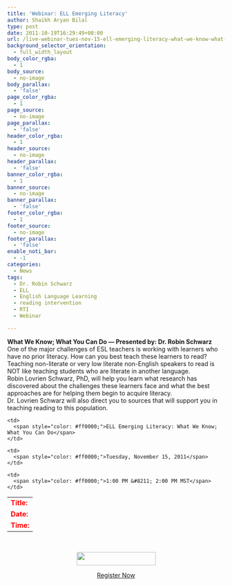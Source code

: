 ```yaml
---
title: 'Webinar: ELL Emerging Literacy'
author: Shaikh Aryan Bilal
type: post
date: 2011-10-19T16:29:49+00:00
url: /live-webinar-tues-nov-15-ell-emerging-literacy-what-we-know-what-you-can-do-presented-by-dr-robin-schwarz/
background_selector_orientation:
  - full_width_layout
body_color_rgba:
  - 1
body_source:
  - no-image
body_parallax:
  - 'false'
page_color_rgba:
  - 1
page_source:
  - no-image
page_parallax:
  - 'false'
header_color_rgba:
  - 1
header_source:
  - no-image
header_parallax:
  - 'false'
banner_color_rgba:
  - 1
banner_source:
  - no-image
banner_parallax:
  - 'false'
footer_color_rgba:
  - 1
footer_source:
  - no-image
footer_parallax:
  - 'false'
enable_noti_bar:
  - -1
categories:
  - News
tags:
  - Dr. Robin Schwarz
  - ELL
  - English Language Learning
  - reading intervention
  - RTI
  - Webinar

---
```

**What We Know; What You Can Do &#8212; Presented by: Dr. Robin Schwarz**  
One of the major challenges of ESL teachers is working with learners who have no prior literacy. How can you best teach these learners to read?  
Teaching non-literate or very low literate non-English speakers to read is NOT like teaching students who are literate in another language.  
Robin Lovrien Schwarz, PhD, will help you learn what research has discovered about the challenges these learners face and what the best approaches are for helping them begin to acquire literacy.  
Dr. Lovrien Schwarz will also direct you to sources that will support you in teaching reading to this population.

<table border="0" cellspacing="0" cellpadding="0">
  <tr>
    <td width="32">
      <span style="color: #ff0000;"><strong>Title:</strong></span>
    </td>
    
    <td>
      <span style="color: #ff0000;">ELL Emerging Literacy: What We Know; What You Can Do</span>
    </td>
  </tr>
  
  <tr>
    <td>
      <span style="color: #ff0000;"><strong>Date:</strong></span>
    </td>
    
    <td>
      <span style="color: #ff0000;">Tuesday, November 15, 2011</span>
    </td>
  </tr>
  
  <tr>
    <td>
      <span style="color: #ff0000;"><strong>Time:</strong></span>
    </td>
    
    <td>
      <span style="color: #ff0000;">1:00 PM &#8211; 2:00 PM MST</span>
    </td>
  </tr>
</table>

<span style="color: #ffffff;">&#8211;</span>

<p style="text-align: center;">
  <a href="https://www2.gotomeeting.com/register/582723890" target="_blank" rel="noopener"><img loading="lazy" class="aligncenter size-full wp-image-4509" title="Register Now" alt="" src="http://www.backbonecommunications.com/wp-content/uploads/Register-Now.gif" width="183" height="31" /></a>
</p>

<p style="text-align: center;">
  <a href="https://www2.gotomeeting.com/register/582723890" target="_blank" rel="noopener">Register Now</a>
</p>

&nbsp;